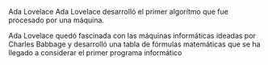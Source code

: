 Ada Lovelace
Ada Lovelace desarrolló el primer algorítmo que fue procesado por una máquina.

Ada Lovelace quedó fascinada con las máquinas informáticas ideadas por Charles Babbage y desarrolló una tabla de fórmulas matemáticas que se ha llegado a considerar el primer programa informático
